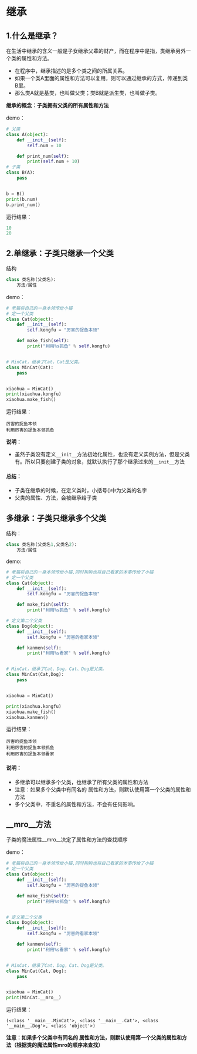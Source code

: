 # 继承

## 1.什么是继承？

在生活中继承的含义一般是子女继承父辈的财产，而在程序中是指，类继承另外一个类的属性和方法。

- 在程序中，继承描述的是多个类之间的所属关系。
- 如果一个类A里面的属性和方法可以复用，则可以通过继承的方式，传递到类B里。
- 那么类A就是基类，也叫做父类；类B就是派生类，也叫做子类。

**继承的概念：子类拥有父类的所有属性和方法**

demo：

```python
# 父类
class A(object):
    def __init__(self):
        self.num = 10

    def print_num(self):
        print(self.num + 10)
# 子类
class B(A):
    pass


b = B()
print(b.num) 
b.print_num()
```

运行结果：

```python
10
20
```



## 2.单继承：子类只继承一个父类

结构

```python
class 类名称(父类名):
    方法/属性
```

demo：

```python
# 老猫将自己的一身本领传给小猫
# 定一个父类
class Cat(object):
    def __init__(self):
        self.kongfu = "厉害的捉鱼本领"

    def make_fish(self):
        print("利用%s抓鱼" % self.kongfu)


# MinCat，继承了Cat，Cat是父类。
class MinCat(Cat):
    pass


xiaohua = MinCat()
print(xiaohua.kongfu)
xiaohua.make_fish()
```

运行结果：

```
厉害的捉鱼本领
利用厉害的捉鱼本领抓鱼
```



**说明：**

- 虽然子类没有定义`__init__`方法初始化属性，也没有定义实例方法，但是父类有。所以只要创建子类的对象，就默认执行了那个继承过来的`__init__`方法

#### 总结：

- 子类在继承的时候，在定义类时，小括号()中为父类的名字
- 父类的属性、方法，会被继承给子类



## 多继承：子类只继承多个父类

结构：

```python
class 类名称(父类名1,父类名2):
    方法/属性
```

demo:

```python
# 老猫将自己的一身本领传给小猫,同时狗狗也将自己看家的本事传给了小猫
# 定一个父类
class Cat(object):
    def __init__(self):
        self.kongfu = "厉害的捉鱼本领"

    def make_fish(self):
        print("利用%s抓鱼" % self.kongfu)

# 定义第二个父类
class Dog(object):
    def __init__(self):
        self.kongfu = "厉害的看家本领"

    def kanmen(self):
        print("利用%s看家" % self.kongfu)


# MinCat，继承了Cat、Dog，Cat、Dog是父类。
class MinCat(Cat,Dog):
    pass


xiaohua = MinCat()

print(xiaohua.kongfu)
xiaohua.make_fish()
xiaohua.kanmen()

```

运行结果：

```
厉害的捉鱼本领
利用厉害的捉鱼本领抓鱼
利用厉害的捉鱼本领看家
```

#### 说明：

- 多继承可以继承多个父类，也继承了所有父类的属性和方法
- 注意：如果多个父类中有同名的 属性和方法，则默认使用第一个父类的属性和方法
- 多个父类中，不重名的属性和方法，不会有任何影响。

## \__mro__方法

子类的魔法属性\__mro__决定了属性和方法的查找顺序

demo：

```python
# 老猫将自己的一身本领传给小猫,同时狗狗也将自己看家的本事传给了小猫
# 定一个父类
class Cat(object):
    def __init__(self):
        self.kongfu = "厉害的捉鱼本领"

    def make_fish(self):
        print("利用%s抓鱼" % self.kongfu)


# 定义第二个父类
class Dog(object):
    def __init__(self):
        self.kongfu = "厉害的看家本领"

    def kanmen(self):
        print("利用%s看家" % self.kongfu)


# MinCat，继承了Cat、Dog，Cat、Dog是父类。
class MinCat(Cat, Dog):
    pass


xiaohua = MinCat()
print(MinCat.__mro__)
```

运行结果：

```
(<class '__main__.MinCat'>, <class '__main__.Cat'>, <class '__main__.Dog'>, <class 'object'>)
```

**注意：如果多个父类中有同名的 属性和方法，则默认使用第一个父类的属性和方法（根据类的魔法属性mro的顺序来查找）**

